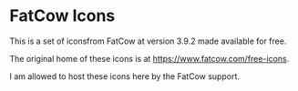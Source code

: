 # FatCow Icons

This is a set of iconsfrom FatCow at version 3.9.2 made available for free.

The original home of these icons is at https://www.fatcow.com/free-icons.

I am allowed to host these icons here by the FatCow support.
